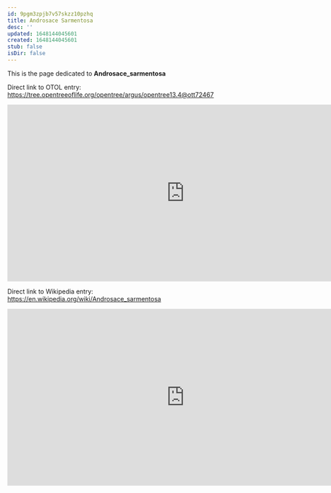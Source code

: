 ```yaml
---
id: 9pgm3zpjb7v57skzz10pzhq
title: Androsace Sarmentosa
desc: ''
updated: 1648144045601
created: 1648144045601
stub: false
isDir: false
---
```

This is the page dedicated to **Androsace_sarmentosa**


Direct link to OTOL entry: https://tree.opentreeoflife.org/opentree/argus/opentree13.4@ott72467



<html>
    <body>
    <iframe src="https://tree.opentreeoflife.org/opentree/argus/opentree13.4@ott72467"
    width="800" height="400" frameborder="0" allowfullscreen> </iframe>
    </body>
</html>
    


Direct link to Wikipedia entry: https://en.wikipedia.org/wiki/Androsace_sarmentosa



<html>
    <body>
    <iframe src="https://en.wikipedia.org/wiki/Androsace_sarmentosa"
    width="800" height="400" frameborder="0" allowfullscreen> </iframe>
    </body>
</html>
    
